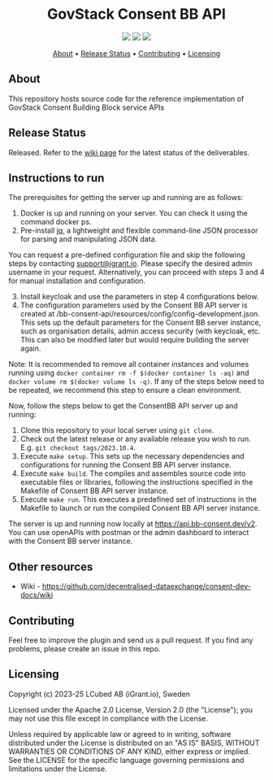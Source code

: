 <h1 align="center">
    GovStack Consent BB API
</h1>

<p align="center">
    <a href="/../../commits/" title="Last Commit"><img src="https://img.shields.io/github/last-commit/decentralised-dataexchange/bb-consent-api?style=flat"></a>
    <a href="/../../issues" title="Open Issues"><img src="https://img.shields.io/github/issues/decentralised-dataexchange/bb-consent-api?style=flat"></a>
    <a href="./LICENSE" title="License"><img src="https://img.shields.io/badge/License-Apache%202.0-yellowgreen?style=flat"></a>
</p>

<p align="center">
  <a href="#about">About</a> •
  <a href="#release-status">Release Status</a> •
  <a href="#contributing">Contributing</a> •
  <a href="#licensing">Licensing</a>
</p>

## About

This repository hosts source code for the reference implementation of GovStack Consent Building Block service APIs

## Release Status

Released. Refer to the [wiki page](https://github.com/decentralised-dataexchange/bb-consent-docs/wiki/wps-and-deliverables) for the latest status of the deliverables.

## Instructions to run

The prerequisites for getting the server up and running are as follows:

1. Docker is up and running on your server. You can check it using the command docker ps.
2. Pre-install [jq](https://jqlang.github.io/jq/), a lightweight and flexible command-line JSON processor for parsing and manipulating JSON data.

You can request a pre-defined configuration file and skip the following steps by contacting [support@igrant.io](mailto:support@igrant.io). Please specify the desired admin username in your request. Alternatively, you can proceed with steps 3 and 4 for manual installation and configuration.

3. Install keycloak and use the parameters in step 4 configurations below.
4. The configuration parameters used by the Consent BB API server is created at <server address>/bb-consent-api/resources/config/config-development.json. This sets up the default parameters for the Consent BB server instance, such as organisation details, admin access security (with keycloak, etc. This can also be modified later but would require building the server again.

Note: It is recommended to remove all container instances and volumes running using `docker container rm -f $(docker container ls -aq)` and `docker volume rm $(docker volume ls -q)`. If any of the steps below need to be repeated, we recommend this step to ensure a clean environment.  

Now, follow the steps below to get the ConsentBB API server up and running:  

1. Clone this repository to your local server using `git clone`.
2. Check out the latest release or any available release you wish to run. E.g. `git checkout tags/2023.10.4`.
3. Execute `make setup`. This sets up the necessary dependencies and configurations for running the Consent BB API server instance.
4. Execute `make build`. The compiles and assembles source code into executable files or libraries, following the instructions specified in the Makefile of Consent BB API server instance.
5. Execute `make run`.  This executes a predefined set of instructions in the  Makefile to launch or run the compiled Consent BB API server instance.

The server is up and running now locally at https://api.bb-consent.dev/v2. You can use openAPIs with postman or the admin dashboard to interact with the Consent BB server instance.

## Other resources

* Wiki - https://github.com/decentralised-dataexchange/consent-dev-docs/wiki

## Contributing

Feel free to improve the plugin and send us a pull request. If you find any problems, please create an issue in this repo.

## Licensing
Copyright (c) 2023-25 LCubed AB (iGrant.io), Sweden

Licensed under the Apache 2.0 License, Version 2.0 (the "License"); you may not use this file except in compliance with the License.

Unless required by applicable law or agreed to in writing, software distributed under the License is distributed on an "AS IS" BASIS, WITHOUT WARRANTIES OR CONDITIONS OF ANY KIND, either express or implied. See the LICENSE for the specific language governing permissions and limitations under the License.
